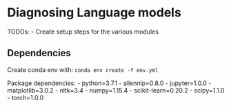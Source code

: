 # Diagnosing Language models

TODOs:
	- Create setup steps for the various modules

## Dependencies
Create conda env with:
`conda env create -f env.yml`

Package dependencies:
	- python=3.7.1
	- allennlp=0.8.0
	- jupyter=1.0.0
	- matplotlib=3.0.2
	- nltk=3.4
	- numpy=1.15.4
	- scikit-learn=0.20.2
	- scipy=1.1.0
	- torch=1.0.0
